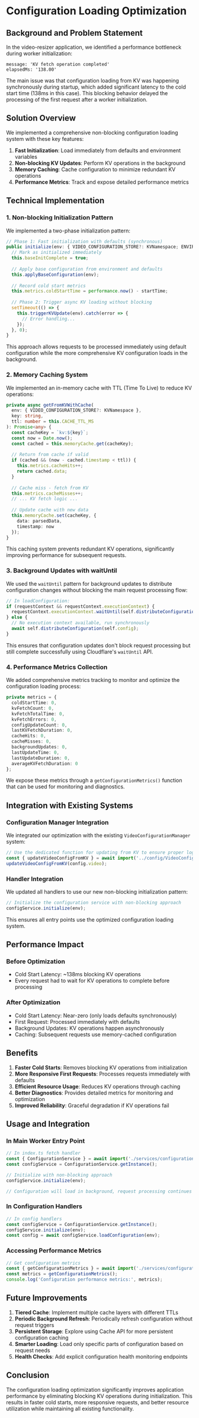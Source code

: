 # Configuration Loading Optimization

## Background and Problem Statement

In the video-resizer application, we identified a performance bottleneck during worker initialization:

```
message: 'KV fetch operation completed'
elapsedMs: '138.00'
```

The main issue was that configuration loading from KV was happening synchronously during startup, which added significant latency to the cold start time (138ms in this case). This blocking behavior delayed the processing of the first request after a worker initialization.

## Solution Overview

We implemented a comprehensive non-blocking configuration loading system with these key features:

1. **Fast Initialization**: Load immediately from defaults and environment variables
2. **Non-blocking KV Updates**: Perform KV operations in the background
3. **Memory Caching**: Cache configuration to minimize redundant KV operations
4. **Performance Metrics**: Track and expose detailed performance metrics

## Technical Implementation

### 1. Non-blocking Initialization Pattern

We implemented a two-phase initialization pattern:

```typescript
// Phase 1: Fast initialization with defaults (synchronous)
public initialize(env: { VIDEO_CONFIGURATION_STORE?: KVNamespace; ENVIRONMENT?: string }): void {
  // Mark as initialized immediately
  this.baseInitComplete = true;
  
  // Apply base configuration from environment and defaults
  this.applyBaseConfiguration(env);
  
  // Record cold start metrics
  this.metrics.coldStartTime = performance.now() - startTime;
  
  // Phase 2: Trigger async KV loading without blocking
  setTimeout(() => {
    this.triggerKVUpdate(env).catch(error => {
      // Error handling...
    });
  }, 0);
}
```

This approach allows requests to be processed immediately using default configuration while the more comprehensive KV configuration loads in the background.

### 2. Memory Caching System

We implemented an in-memory cache with TTL (Time To Live) to reduce KV operations:

```typescript
private async getFromKVWithCache(
  env: { VIDEO_CONFIGURATION_STORE?: KVNamespace },
  key: string,
  ttl: number = this.CACHE_TTL_MS
): Promise<any> {
  const cacheKey = `kv:${key}`;
  const now = Date.now();
  const cached = this.memoryCache.get(cacheKey);
  
  // Return from cache if valid
  if (cached && (now - cached.timestamp < ttl)) {
    this.metrics.cacheHits++;
    return cached.data;
  }
  
  // Cache miss - fetch from KV
  this.metrics.cacheMisses++;
  // ... KV fetch logic ...
  
  // Update cache with new data
  this.memoryCache.set(cacheKey, {
    data: parsedData,
    timestamp: now
  });
}
```

This caching system prevents redundant KV operations, significantly improving performance for subsequent requests.

### 3. Background Updates with waitUntil

We used the `waitUntil` pattern for background updates to distribute configuration changes without blocking the main request processing flow:

```typescript
// In loadConfiguration:
if (requestContext && requestContext.executionContext) {
  requestContext.executionContext.waitUntil(self.distributeConfiguration(self.config));
} else {
  // No execution context available, run synchronously
  await self.distributeConfiguration(self.config);
}
```

This ensures that configuration updates don't block request processing but still complete successfully using Cloudflare's `waitUntil` API.

### 4. Performance Metrics Collection

We added comprehensive metrics tracking to monitor and optimize the configuration loading process:

```typescript
private metrics = {
  coldStartTime: 0,
  kvFetchCount: 0,
  kvFetchTotalTime: 0,
  kvFetchErrors: 0,
  configUpdateCount: 0,
  lastKVFetchDuration: 0,
  cacheHits: 0,
  cacheMisses: 0,
  backgroundUpdates: 0,
  lastUpdateTime: 0,
  lastUpdateDuration: 0,
  averageKVFetchDuration: 0
};
```

We expose these metrics through a `getConfigurationMetrics()` function that can be used for monitoring and diagnostics.

## Integration with Existing Systems

### Configuration Manager Integration

We integrated our optimization with the existing `VideoConfigurationManager` system:

```typescript
// Use the dedicated function for updating from KV to ensure proper logging
const { updateVideoConfigFromKV } = await import('../config/VideoConfigurationManager');
updateVideoConfigFromKV(config.video);
```

### Handler Integration

We updated all handlers to use our new non-blocking initialization pattern:

```typescript
// Initialize the configuration service with non-blocking approach
configService.initialize(env);
```

This ensures all entry points use the optimized configuration loading system.

## Performance Impact

### Before Optimization
- Cold Start Latency: ~138ms blocking KV operations
- Every request had to wait for KV operations to complete before processing

### After Optimization
- Cold Start Latency: Near-zero (only loads defaults synchronously)
- First Request: Processed immediately with defaults
- Background Updates: KV operations happen asynchronously
- Caching: Subsequent requests use memory-cached configuration

## Benefits

1. **Faster Cold Starts**: Removes blocking KV operations from initialization
2. **More Responsive First Requests**: Processes requests immediately with defaults
3. **Efficient Resource Usage**: Reduces KV operations through caching
4. **Better Diagnostics**: Provides detailed metrics for monitoring and optimization
5. **Improved Reliability**: Graceful degradation if KV operations fail

## Usage and Integration

### In Main Worker Entry Point

```typescript
// In index.ts fetch handler
const { ConfigurationService } = await import('./services/configurationService');
const configService = ConfigurationService.getInstance();

// Initialize with non-blocking approach
configService.initialize(env);

// Configuration will load in background, request processing continues immediately
```

### In Configuration Handlers

```typescript
// In config handlers
const configService = ConfigurationService.getInstance();
configService.initialize(env);
const config = await configService.loadConfiguration(env);
```

### Accessing Performance Metrics

```typescript
// Get configuration metrics
const { getConfigurationMetrics } = await import('./services/configurationService');
const metrics = getConfigurationMetrics();
console.log('Configuration performance metrics:', metrics);
```

## Future Improvements

1. **Tiered Cache**: Implement multiple cache layers with different TTLs
2. **Periodic Background Refresh**: Periodically refresh configuration without request triggers
3. **Persistent Storage**: Explore using Cache API for more persistent configuration caching
4. **Smarter Loading**: Load only specific parts of configuration based on request needs
5. **Health Checks**: Add explicit configuration health monitoring endpoints

## Conclusion

The configuration loading optimization significantly improves application performance by eliminating blocking KV operations during initialization. This results in faster cold starts, more responsive requests, and better resource utilization while maintaining all existing functionality.